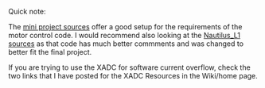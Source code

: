 Quick note:

The [mini project sources](https://github.com/MarkDannemiller/TTU-Lab1-BC5/tree/main/Nautilus%20Code/Mini_Project.srcs/sources_1/new) offer a good setup for the requirements of the motor control code.  I would recommend also looking at the [Nautilus_L1 sources](https://github.com/MarkDannemiller/TTU-Lab1-BC5/tree/main/Nautilus%20Code/Nautilus_L1.srcs/sources_1/new) as that code has much better commments and was changed to better fit the final project.

If you are trying to use the XADC for software current overflow, check the two links that I have posted for the XADC Resources in the Wiki/home page.
